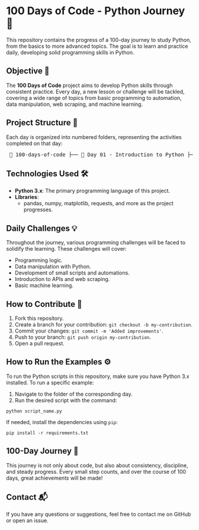 <h1>100 Days of Code - Python Journey 🐍</h1> <p>This repository contains the progress of a 100-day journey to study Python, from the basics to more advanced topics. The goal is to learn and practice daily, developing solid programming skills in Python.</p> <h2>Objective 📌</h2> <p>The <strong>100 Days of Code</strong> project aims to develop Python skills through consistent practice. Every day, a new lesson or challenge will be tackled, covering a wide range of topics from basic programming to automation, data manipulation, web scraping, and machine learning.</p> <h2>Project Structure 📂</h2> <p>Each day is organized into numbered folders, representing the activities completed on that day:</p> <pre> 📂 100-days-of-code ├── 📁 Day 01 - Introduction to Python ├── 📁 Day 02 - Conditionals and Loops ├── 📁 Day 03 - Functions and Modularization ├── 📁 Day 04 - String Manipulation └── 📁 ... </pre> <h2>Technologies Used 🛠️</h2> <ul> <li><strong>Python 3.x</strong>: The primary programming language of this project.</li> <li><strong>Libraries</strong>: <ul> <li>pandas, numpy, matplotlib, requests, and more as the project progresses.</li> </ul> </li> </ul> <h2>Daily Challenges 💡</h2> <p>Throughout the journey, various programming challenges will be faced to solidify the learning. These challenges will cover:</p> <ul> <li>Programming logic.</li> <li>Data manipulation with Python.</li> <li>Development of small scripts and automations.</li> <li>Introduction to APIs and web scraping.</li> <li>Basic machine learning.</li> </ul> <h2>How to Contribute 🤝</h2> <ol> <li>Fork this repository.</li> <li>Create a branch for your contribution: <code>git checkout -b my-contribution</code>.</li> <li>Commit your changes: <code>git commit -m 'Added improvements'</code>.</li> <li>Push to your branch: <code>git push origin my-contribution</code>.</li> <li>Open a pull request.</li> </ol> <h2>How to Run the Examples ⚙️</h2> <p>To run the Python scripts in this repository, make sure you have Python 3.x installed. To run a specific example:</p> <ol> <li>Navigate to the folder of the corresponding day.</li> <li>Run the desired script with the command:</li> </ol> <pre><code>python script_name.py</code></pre> <p>If needed, install the dependencies using <code>pip</code>:</p> <pre><code>pip install -r requirements.txt</code></pre> <h2>100-Day Journey 💪</h2> <p>This journey is not only about code, but also about consistency, discipline, and steady progress. Every small step counts, and over the course of 100 days, great achievements will be made!</p> <h2>Contact 📬</h2> <p>If you have any questions or suggestions, feel free to contact me on GitHub or open an issue.</p>
